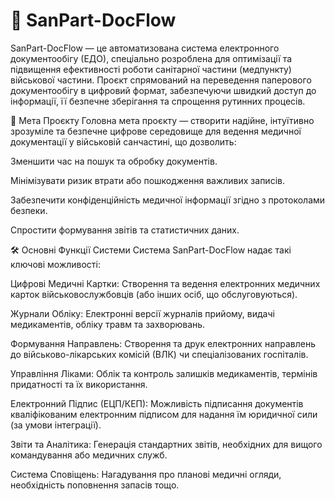 
# 📝 SanPart-DocFlow
SanPart-DocFlow — це автоматизована система електронного документообігу (ЕДО), спеціально розроблена для оптимізації та підвищення ефективності роботи санітарної частини (медпункту) військової частини. Проєкт спрямований на переведення паперового документообігу в цифровий формат, забезпечуючи швидкий доступ до інформації, її безпечне зберігання та спрощення рутинних процесів.

🎯 Мета Проєкту
Головна мета проєкту — створити надійне, інтуїтивно зрозуміле та безпечне цифрове середовище для ведення медичної документації у військовій санчастині, що дозволить:

Зменшити час на пошук та обробку документів.

Мінімізувати ризик втрати або пошкодження важливих записів.

Забезпечити конфіденційність медичної інформації згідно з протоколами безпеки.

Спростити формування звітів та статистичних даних.

🛠️ Основні Функції Системи
Система SanPart-DocFlow надає такі ключові можливості:

Цифрові Медичні Картки: Створення та ведення електронних медичних карток військовослужбовців (або інших осіб, що обслуговуються).

Журнали Обліку: Електронні версії журналів прийому, видачі медикаментів, обліку травм та захворювань.

Формування Направлень: Створення та друк електронних направлень до військово-лікарських комісій (ВЛК) чи спеціалізованих госпіталів.

Управління Ліками: Облік та контроль залишків медикаментів, термінів придатності та їх використання.

Електронний Підпис (ЕЦП/КЕП): Можливість підписання документів кваліфікованим електронним підписом для надання їм юридичної сили (за умови інтеграції).

Звіти та Аналітика: Генерація стандартних звітів, необхідних для вищого командування або медичних служб.

Система Сповіщень: Нагадування про планові медичні огляди, необхідність поповнення запасів тощо.

